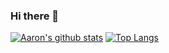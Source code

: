 ### Hi there 👋

[![Aaron's github stats](https://github-readme-stats.vercel.app/api?username=aaronhallaert&count_private=true&show_icons=true)](https://github.com/aaronhallaert)
[![Top Langs](https://github-readme-stats.vercel.app/api/top-langs/?username=aaronhallaert&hide=Jupyter%20Notebook)]((https://github.com/aaronhallaert))

<!--
**aaronhallaert/aaronhallaert** is a ✨ _special_ ✨ repository because its `README.md` (this file) appears on your GitHub profile.

Here are some ideas to get you started:

- 🔭 I’m currently working on ...
- 🌱 I’m currently learning ...
- 👯 I’m looking to collaborate on ...
- 🤔 I’m looking for help with ...
- 💬 Ask me about ...
- 📫 How to reach me: ...
- 😄 Pronouns: ...
- ⚡ Fun fact: ...
-->

